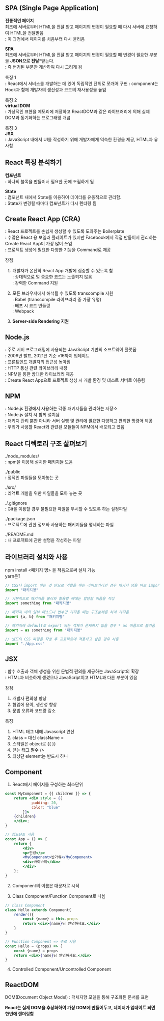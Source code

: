 ## SPA (Single Page Application)  

**전통적인 페이지**  
최초에 서버로부터 HTML을 전달 받고 페이지의 변경이 필요할 때 다시 서버에 요청하여 HTML을 전달받음  
: 이 과정에서 페이지를 처음부터 다시 불러옴  

**SPA**  
최초에 서버로부터 HTML을 전달 받고 페이지의 변경이 필요할 때 변경이 필요한 부분을 **JSON으로 전달***받는다.  
: 즉 변경된 부분만 계산하여 다시 그리게 됨  

특징 1  
: React에서 서비스를 개발하는 데 있어 독립적인 단위로 쪼개어 구현 
: component는 Hook과 함께 개발자의 생산성과 코드의 재사용성을 높임  

특징 2  
**virtual DOM**  
: 가상적인 표현을 메모리에 저장하고 ReactDOM과 같은 라이브러리에 의해 실제 DOM과 동기화하는 프로그래밍 개념  

특징 3  
**JSX**  
: JavaScript 내에서 UI를 작성하기 위해 개발자에게 익숙한 환경을 제공, HTML과 유사함  

## React 특징 분석하기  
**컴포넌트**  
: 하나의 블록을 만들어서 필요한 곳에 조립하게 됨  

**State**  
: 컴포넌트 내에서 State를 이용하여 데이터를 유동적으로 관리함.  
: State가 변경될 때마다 컴포넌트가 다시 렌더링 됨  

## Create React App (CRA)  
: React 프로젝트를 손쉽게 생성할 수 있도록 도와주는 Boilerplate  
: 수많은 React 용 보일러 플레이트가 있지만 Facebook에서 직접 만들어서 관리하는 Create React App이 가장 많이 쓰임  
: 프로젝트 생성에 필요한 다양한 기능을 Command로 제공  

장점  
1. 개발자가 온전히 React App 개발에 집중할 수 있도록 함  
: 상대적으로 덜 중요한 코드는 노출되지 않음  
: 강력한 Command 지원  

2. 모든 브라우저에서 해석될 수 있도록 transcompile 지원  
: Babel (transcompile 라이브러리 중 가장 유명)  
: 배포 시 코드 번들링  
: Webpack   

3. **Server-side Rendering 지원**    

## Node.js  
: 주로 서버 프로그래밍에 사용되는 JavaScript 기반의 소프트웨어 플랫폼  
: 2009년 발표, 2021년 기준 v16까지 업데이트  
: 프론트엔드 개발자의 접근성 높아짐  
: HTTP 통신 관련 라이브러리 내장  
: NPM을 통한 방대한 라이브러리 제공  
: Create React App으로 프로젝트 생성 시 개발 환경 및 테스트 서버로 이용됨  

## NPM 
: Node.js 환경에서 사용하는 각종 패키지들을 관리하는 저장소  
: Node.js 설치 시 함께 설치됨  
: 패키지 관리 뿐만 아니라 서버 실행 및 관리에 필요한 다양하고 편리한 명령어 제공  
: 우리가 사용할 React와 관련된 모듈들이 NPM에서 배포되고 있음  

## React 디렉토리 구조 살펴보기  
./node_modules/  
: npm을 이용해 설치한 패키지들 모음  

./public  
: 정적인 파일들을 모아놓는 곳  

./src/  
: 리액트 개발을 위한 파일들을 모아 놓는 곳  

./.gitignore  
: Git을 이용할 경우 불필요한 파일을 무시할 수 있도록 하는 설정파일  

./package.json  
: 프로젝트에 관한 정보와 사용하는 패키지들을 명세하는 파일  

./README.md  
: 내 프로젝트에 관한 설명을 작성하는 파일  

## 라이브러리 설치와 사용  
npm install <패키지 명> 을 적음으로써 설치 가능  
yarn은?  

```js  
// CSS나 import 하는 것 만으로 역할을 하는 라이브러리인 경우 패키지 명을 바로 import
import "패키지명"  

// 기본적으로 패키지를 불러와 활용할 때에는 할당할 이름을 작성  
import something from "패키지명"  

// 패키지 내의 일부 메소드나 변수만 가져올 때는 구조분해를 하여 가져옴  
import {a, b} from "패키지명"  

// 패키지에 default로 export 되는 객체가 존재하지 않을 경우 * as 이름으로 불러옴
import = as something from "패키지명"

// 별도의 CSS 파일을 작성 후 프로젝트에 적용하고 싶은 경우 사용  
import "./App.css"
```

## JSX  
: 함수 호출과 객체 생성을 위한 문법적 편의를 제공하는 JavaScript의 확장  
: HTML과 비슷하게 생겼으나 JavaScript이고 HTML과 다른 부분이 있음  

장점   
1. 개발자 편의성 향상  
2. 협업에 용이, 생산성 향상  
3. 문법 오류와 코드량 감소  

특징  
1. HTML 태그 내에 Javascript 연산  
2. class = 대신 className =  
3. 스타일은 object로  {{ }}
4. 닫는 태그 필수  />
5. 최상단 element는 반드시 하나  

## Component   

1. React에서 페이지를 구성하는 최소단위 

```jsx
const MyComponent = {{ children }} => {
    return <div style = {{
            padding: 20,
            color: "blue"
        }}>
    {children}
    </div>;
}

// 컴포넌트 사용  
const App = () => {
    return {
        <div>
        <p>안녕</p>
        <MyComponent>반가워</MyComponent>
        <div>바이바이</div>
        </div>
    };
}
```

2. Component의 이름은 대문자로 시작 

3. Class Component/Function Component로 나뉨 

```jsx
// class Component
class Hello extends Component{
    render(){
        const {name} = this.props
        return <div>{name}님 안녕하세요.</div>
    }
}

// Function Component => 주로 사용
const Hello = (props) => {
    const {name} = props
    return <div>{name}님 안녕하세요.</div>
}
```

4. Controlled Component/Uncontrolled Component 

 ## ReactDOM  

DOM(Document Object Model) : 객체지향 모델을 통해 구조화된 문서를 표현  

**React는 실제 DOM을 추상화하여 가상 DOM에 만들어두고, 데이터가 업데이트 되면 한번에 렌더링함**
